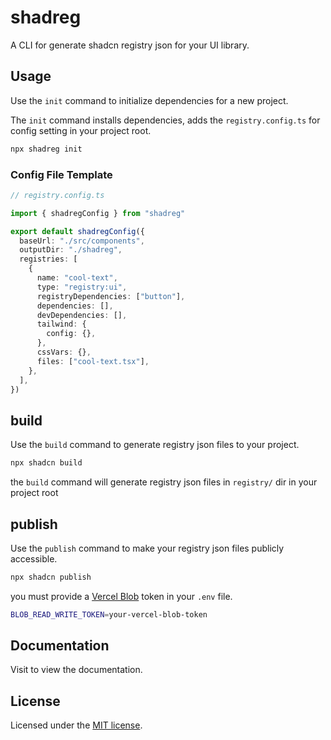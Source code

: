 # shadreg

A CLI for generate shadcn registry json for your UI library.

## Usage

Use the `init` command to initialize dependencies for a new project.

The `init` command installs dependencies, adds the `registry.config.ts` for config setting in your project root.

```bash
npx shadreg init
```

### Config File Template

```ts
// registry.config.ts

import { shadregConfig } from "shadreg"

export default shadregConfig({
  baseUrl: "./src/components",
  outputDir: "./shadreg",
  registries: [
    {
      name: "cool-text",
      type: "registry:ui",
      registryDependencies: ["button"],
      dependencies: [],
      devDependencies: [],
      tailwind: {
        config: {},
      },
      cssVars: {},
      files: ["cool-text.tsx"],
    },
  ],
})
```

## build

Use the `build` command to generate registry json files to your project.

```bash
npx shadcn build
```

the `build` command will generate registry json files in `registry/` dir in your project root

## publish

Use the `publish` command to make your registry json files publicly accessible.

```bash
npx shadcn publish
```

you must provide a [Vercel Blob](https://vercel.com/docs/storage/vercel-blob) token in your `.env` file.

```bash
BLOB_READ_WRITE_TOKEN=your-vercel-blob-token
```

## Documentation

Visit to view the documentation.

## License

Licensed under the [MIT license](https://github.com/shadcn/ui/blob/main/LICENSE.md).

